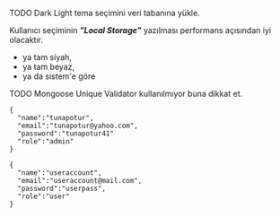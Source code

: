 TODO Dark Light tema seçimini veri tabanına yükle.

Kullanıcı seçiminin **_"Local Storage"_** yazılması performans açısından iyi olacaktır.

- ya tam siyah,
- ya tam beyaz,
- ya da sistem'e göre

TODO Mongoose Unique Validator kullanılmıyor buna dikkat et.

```
{
  "name":"tunapotur",
  "email":"tunapotur@yahoo.com",
  "password":"tunapotur41"
  "role":"admin"
}

{
  "name":"useraccount",
  "email":"useraccount@mail.com",
  "password":"userpass",
  "role":"user"
}
```
